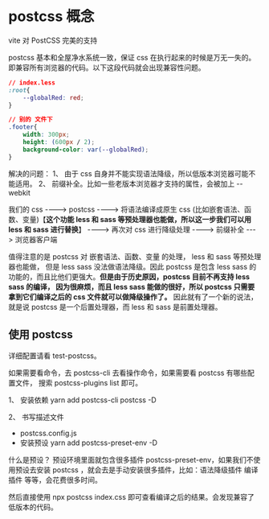 # postcss 概念

vite 对 PostCSS 完美的支持

postcss 基本和全屋净水系统一致，保证 css 在执行起来的时候是万无一失的。即兼容所有浏览器的代码。以下这段代码就会出现兼容性问题。

```css
// index.less
:root{
    --globalRed: red;
}

// 别的 文件下
.footer{
    width: 300px;
    height: (600px / 2);
    background-color: var(--globalRed);
}
```
解决的问题：
1、 由于 css 自身并不能实现语法降级，所以低版本浏览器可能不能适用。
2、 前缀补全。比如一些老版本浏览器才支持的属性，会被加上 --webkit 



我们的 css ----> postcss ----> 将语法编译成原生 css (比如嵌套语法、函数、变量)【**这个功能 less 和 sass 等预处理器也能做，所以这一步我们可以用 less 和 sass 进行替换**】 ----> 再次对 css 进行降级处理 ----> 前缀补全  ---> 浏览器客户端

值得注意的是 postcss 对 嵌套语法、函数、变量 的处理， less 和 sass 等预处理器也能做， 但是 less sass 没法做语法降级。因此 postcss 是包含 less sass 的功能的，而且比他们更强大。**但是由于历史原因，postcss 目前不再支持 less sass 的编译， 因为很麻烦，而且 less sass 能做的很好，所以 postcss 只需要拿到它们编译之后的 css 文件就可以做降级操作了。** 因此就有了一个新的说法，就是说 postcss 是一个后置处理器，而 less 和 sass 是前置处理器。

## 使用 postcss 


详细配置请看 test-postcss。

如果需要看命令，去 postcss-cli 去看操作命令，如果需要看 postcss 有哪些配置文件， 搜索 postcss-plugins list 即可。

1、 安装依赖 
yarn add postcss-cli postcss -D

2、 书写描述文件 

- postcss.config.js
- 安装预设 yarn add postcss-preset-env -D

什么是预设？ 
预设环境里面就包含很多插件 postcss-preset-env，如果我们不使用预设去安装 postcss ，就会去是手动安装很多插件，比如：语法降级插件 编译插件 等等，会花费很多时间。

然后直接使用 npx postcss index.css 即可查看编译之后的结果。会发现兼容了低版本的代码。

